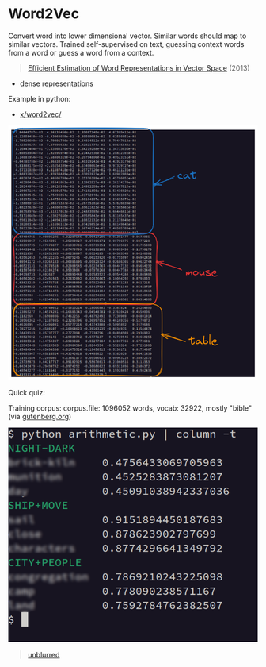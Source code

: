# Word2Vec

Convert word into lower dimensional vector. Similar words should map to similar
vectors. Trained self-supervised on text, guessing context words from a word or
guess a word from a context.

> [Efficient Estimation of Word Representations in Vector Space](https://arxiv.org/abs/1301.3781) (2013)

* dense representations

Example in python:

* [x/word2vec/](x/word2vec)

![](static/cat-mouse-table-100.png)

<!-- ![](cat_sim.png) -->

Quick quiz:

Training corpus: corpus.file: 1096052 words, vocab: 32922, mostly "bible" (via [gutenberg.org](https://gutenberg.org))

![](static/artimethic_1.png)

> [unblurred](static/artimethic_0.png)




